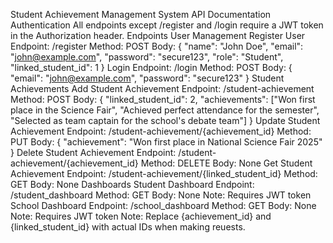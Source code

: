 Student Achievement Management System API Documentation
Authentication
All endpoints except /register and /login require a JWT token in the Authorization header.
Endpoints
User Management
Register User
Endpoint: /register
Method: POST
Body: { "name": "John Doe", "email": "john@example.com", "password": "secure123", "role": "Student", "linked_student_id": 1 }
Login
Endpoint: /login
Method: POST
Body: { "email": "john@example.com", "password": "secure123" }
Student Achievements
Add Student Achievement
Endpoint: /student-achievement
Method: POST
Body: { "linked_student_id": 2, "achievements": ["Won first place in the Science Fair", "Achieved perfect attendance for the semester", "Selected as team captain for the school's debate team"] }
Update Student Achievement
Endpoint: /student-achievement/{achievement_id}
Method: PUT
Body: { "achievement": "Won first place in National Science Fair 2025" }
Delete Student Achievement
Endpoint: /student-achievement/{achievement_id}
Method: DELETE
Body: None
Get Student Achievement
Endpoint: /student-achievement/{linked_student_id}
Method: GET
Body: None
Dashboards
Student Dashboard
Endpoint: /student_dashboard
Method: GET
Body: None
Note: Requires JWT token
School Dashboard
Endpoint: /school_dashboard
Method: GET
Body: None
Note: Requires JWT token
Note: Replace {achievement_id} and {linked_student_id} with actual IDs when making reuests.
